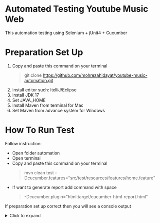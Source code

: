 # Automated Testing Youtube Music Web
This automation testing using Selenium + jUnit4 + Cucumber

# Preparation Set Up

1. Copy and paste this command on your terminal
   > git clone https://github.com/mohrezahidayat/youtube-music-automation.git
2. Install editor such: ItelliJ/Eclipse
5. Install JDK 17
6. Set JAVA_HOME
7. Install Maven from terminal for Mac
8. Set Maven from advance system for Windows

# How To Run Test
Follow instruction:
- Open folder automation
- Open terminal
- Copy and paste this command on your terminal
  > mvn clean test -Dcucumber.features="src/test/resources/features/home.feature"
- If want to generate report add command with space
  > -Dcucumber.plugin="html:target/cucumber-html-report.html"

If preparation set up correct then you will see a console output
<details><summary>Click to expand</summary>
<img width="1000" alt="Screenshot 2022-11-14 at 21 21 30" src="https://user-images.githubusercontent.com/30076130/202901973-678339f2-9460-41f3-b3c5-ee910c15b816.png">
</details>
<p>